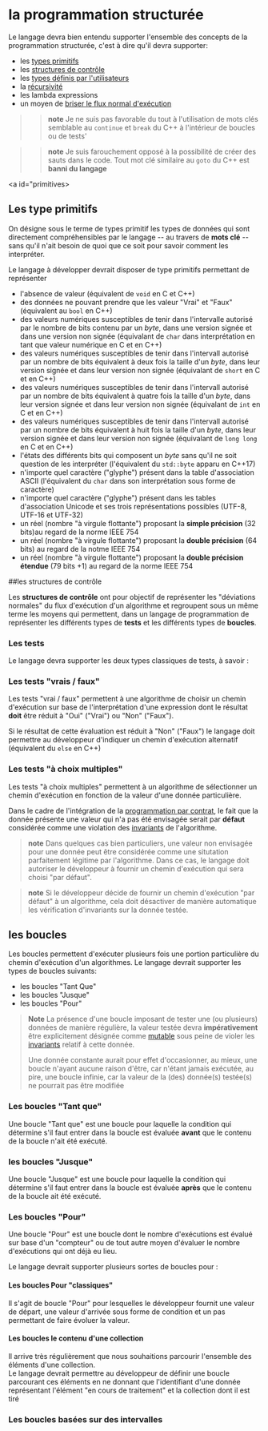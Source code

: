 <a id="top"></a>
<a id="structured" ></a>
# la programmation structurée

Le langage devra bien entendu supporter l'ensemble des concepts de la
programmation structurée, c'est à dire qu'il devra supporter:

- les [types primitifs](#primitives)
- les [structures de contrôle](#controls)
- les [types définis par l'utilisateurs](#user_defined)
- la [récursivité](#recursive)
- les lambda expressions
- un moyen de [briser le flux normal d'exécution](#exceptions)

>> **note** Je ne suis pas favorable du tout à l'utilisation de mots clés
   semblable au `continue` et `break` du C++ à l'intérieur de boucles ou
   de tests'

>> **note** Je suis farouchement opposé à la possibilité de créer des sauts
   dans le code.  Tout mot clé similaire au `goto` du C++ est **banni du
   langage**

<a id="primitives></a>
## Les type primitifs

On désigne sous le terme de types primitif les types de données qui sont directement compréhensibles par le langage -- au travers de **mots clé** -- sans qu'il n'ait besoin de quoi que ce soit pour savoir comment les interpréter.

Le langage à développer devrait disposer de type primitifs permettant de représenter

- l'absence de valeur (équivalent de `void` en C et C++)
- des données ne pouvant prendre que les valeur "Vrai" et "Faux" (équivalent au `bool` en C++)
- des valeurs numériques susceptibles de tenir dans l'intervalle autorisé par le nombre de bits contenu par un *byte*, dans une version signée et dans une version non signée (équivalant de `char` dans interprétation en tant que valeur numérique en C et en C++)
- des valeurs numériques susceptibles de tenir dans l'intervall autorisé par un nombre de bits équivalent à deux fois la taille d'un *byte*, dans leur version signée et dans leur version non signée  (équivalant de `short` en C et en C++)
- des valeurs numériques susceptibles de tenir dans l'intervall autorisé par un nombre de bits équivalent à quatre fois la taille d'un *byte*, dans leur version signée et dans leur version non signée  (équivalant de `int` en C et en C++)
- des valeurs numériques susceptibles de tenir dans l'intervall autorisé par un nombre de bits équivalent à huit fois la taille d'un *byte*, dans leur version signée et dans leur version non signée  (équivalant de `long long` en C et en C++)
- l'états des différents bits qui composent un *byte* sans qu'il ne soit question de les interpréter (l'équivalent du `std::byte` apparu en C++17)
- n'importe quel caractère ("glyphe") présent dans la table d'association ASCII (l'équivalent du `char` dans son interprétation sous forme de caractère)
- n'importe quel caractère ("glyphe") présent dans les tables d'association Unicode et ses trois représentations possibles (UTF-8, UTF-16 et UTF-32)
- un réel (nombre "à virgule flottante") proposant la **simple précision** (32 bits)au regard de la norme IEEE 754
- un réel (nombre "à virgule flottante") proposant la **double précision** (64 bits) au regard de la notme IEEE 754
- un réel (nombre "à virgule flottante") proposant la **double précision étendue** (79 bits +1) au regard de la norme IEEE 754

<a id="controls"></a>
##les structures de contrôle

Les **structures de contrôle** ont pour objectif de représenter les "déviations normales" du flux d'exécution d'un algorithme et regroupent sous un même terme les moyens qui permettent, dans un langage de programmation de représenter les différents types de **tests** et les différents types de **boucles**.

<a id="tests"></a>
### Les tests

Le langage devra supporter les deux types classiques de tests, à savoir :

### Les tests "vrais / faux"

Les tests "vrai / faux" permettent à une algorithme de choisir un chemin d'exécution sur base de 
l'interprétation d'une expression dont le résultat **doit** être réduit à "Oui" ("Vrai") ou "Non" ("Faux").

Si le résultat de cette évaluation est réduit à "Non" ("Faux") le langage doit permettre au développeur 
d'indiquer un chemin d'exécution alternatif (équivalent du `else` en C++)

### Les tests "à choix multiples"

Les tests "à choix multiples" permettent à un algorithme de sélectionner un chemin d'exécution en fonction 
de la valeur d'une donnée particulière.

Dans le cadre de l'intégration de la [programmation par contrat](ppc.md), le fait que la donnée présente 
une valeur qui n'a pas été envisagée serait par **défaut** considérée comme une violation des 
[invariants](ppc.md#invariants) de l'algorithme.

> **note** Dans quelques cas bien particuliers, une valeur non envisagée pour une donnée peut être considérée 
comme une situtation parfaitement légitime par l'algorithme.  Dans ce cas, le langage doit autoriser le développeur
à fournir un chemin d'exécution qui sera choisi "par défaut".

> **note** Si le développeur décide de fournir un chemin d'exécution "par défaut" à un algorithme, cela doit désactiver
  de manière automatique les vérification d'invariants sur la donnée testée.
  
<a id="loops"></a>
## les boucles

Les boucles permettent d'exécuter plusieurs fois une portion particulière du chemin d'exécution d'un algorithmes.  Le langage devrait supporter les types de boucles suivants:

- les boucles "Tant Que"
- les boucles "Jusque"
- les boucles "Pour"

> **Note** La présence d'une boucle imposant de tester une (ou plusieurs) données de manière régulière, 
> la valeur testée devra **impérativement** être explicitement désignée comme [mutable](changes.md#mutable) 
> sous peine de violer les [invariants](ppc.md#invariants) relatif à cette donnée.
>
> Une donnée constante aurait pour effet d'occasionner, au mieux, une boucle n'ayant aucune 
> raison d'être, car n'étant jamais exécutée, au pire, une boucle infinie, car la valeur de la (des)
> donnée(s) testée(s) ne pourrait pas être modifiée

### Les boucles "Tant que"

Une boucle "Tant que" est une boucle pour laquelle la condition qui détermine s'il faut entrer dans la boucle 
est évaluée **avant** que le contenu de la boucle n'ait été exécuté.

### les boucles "Jusque"

Une boucle "Jusque" est une boucle pour laquelle la condition qui détermine s'il faut entrer dans la boucle 
est évaluée **après** que le contenu de la boucle ait été exécuté.

### Les boucles "Pour"

Une boucle "Pour" est une boucle dont le nombre d'exécutions est évalué sur base d'un "compteur" ou de tout 
autre moyen d'évaluer le nombre d'exécutions qui ont déjà eu lieu.

Le langage devrait supporter plusieurs sortes de boucles pour :

#### Les boucles Pour "classiques"

Il s'agit de boucle "Pour" pour lesquelles le développeur fournit une valeur de départ, une valeur 
d'arrivée sous forme de condition et un pas permettant de faire évoluer la valeur.

#### Les boucles le contenu d'une collection

Il arrive très régulièrement que nous souhaitions parcourir l'ensemble des éléments d'une collection.  
Le langage devrait permettre au développeur de définir une boucle parcourant ces éléments en ne donnant 
que l'identifiant d'une donnée représentant l'élément "en cours de traitement" et la collection dont il est tiré

### Les boucles basées sur des intervalles
